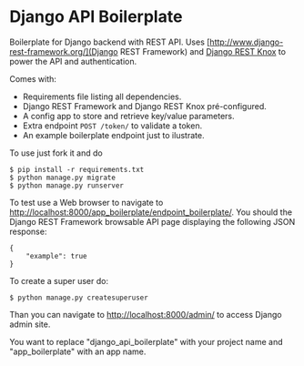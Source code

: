 # Django API Boilerplate

Boilerplate for Django backend with REST API. Uses [http://www.django-rest-framework.org/](Django REST Framework) and [Django REST Knox](http://james1345.github.io/django-rest-knox/) to power the API and authentication.

Comes with:

 - Requirements file listing all dependencies.
 - Django REST Framework and Django REST Knox pré-configured.
 - A config app to store and retrieve key/value parameters.
 - Extra endpoint `POST /token/` to validate a token.
 - An example boilerplate endpoint just to ilustrate.

To use just fork it and do

```
$ pip install -r requirements.txt
$ python manage.py migrate
$ python manage.py runserver
```

To test use a Web browser to navigate to [http://localhost:8000/app_boilerplate/endpoint_boilerplate/](http://localhost:8000/app_boilerplate/endpoint_boilerplate/). You should the Django REST Framework browsable API page displaying the following JSON response:
```
{
    "example": true
}
```

To create a super user do:

```
$ python manage.py createsuperuser
```

Than you can navigate to [http://localhost:8000/admin/](http://localhost:8000/admin/) to access Django admin site.

You want to replace "django_api_boilerplate" with your project name and "app_boilerplate" with an app name.
